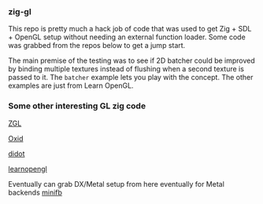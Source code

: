### zig-gl
This repo is pretty much a hack job of code that was used to get Zig + SDL + OpenGL setup without needing an external function loader. Some code was grabbed from the repos below to get a jump start.

The main premise of the testing was to see if 2D batcher could be improved by binding multiple textures instead of flushing when a second texture is passed to it. The `batcher` example lets you play with the concept. The other examples are just from Learn OpenGL.


### Some other interesting GL zig code

[ZGL](https://github.com/ziglibs/zgl/blob/master/zgl.zig)

[Oxid](https://github.com/dbandstra/oxid/blob/master/lib/gl.zig)

[didot](https://github.com/zenith391/didot)

[learnopengl](https://github.com/cshenton/learnopengl)


Eventually can grab DX/Metal setup from here eventually for Metal backends
[minifb](https://github.com/emoon/rust_minifb)
